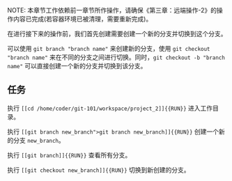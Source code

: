 NOTE: 本章节工作依赖前一章节所作操作，请确保《第三章：远端操作-2》的操作内容已完成(若容器环境已被清理，需要重新完成)。


在进行接下来的操作前，我们首先创建需要创建一个新的分支并切换到这个分支。

可以使用 `git branch "branch name"` 来创建新的分支，使用 `git checkout "branch name"` 来在不同的分支之间进行切换。同时，`git checkout -b "branch name"` 可以直接创建一个新的分支并切换到该分支。

## 任务

执行 `[[cd /home/coder/git-101/workspace/project_2]]{{RUN}}` 进入工作目录。

执行 `[[git branch new_branch">git branch new_branch]]{{RUN}}` 创建一个新的分支 `new_branch`。

执行 `[[git branch]]{{RUN}}` 查看所有分支。

执行 `[[git checkout new_branch]]{{RUN}}` 切换到新创建的分支。